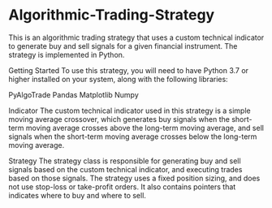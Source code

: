 # Algorithmic-Trading-Strategy

This is an algorithmic trading strategy that uses a custom technical indicator to generate buy and sell signals for a given financial instrument. The strategy is implemented in Python.


Getting Started
To use this strategy, you will need to have Python 3.7 or higher installed on your system, along with the following libraries:

PyAlgoTrade
Pandas
Matplotlib
Numpy


Indicator
The custom technical indicator used in this strategy is a simple moving average crossover, which generates buy signals when the short-term moving average crosses above the long-term moving average, and sell signals when the short-term moving average crosses below the long-term moving average.


Strategy
The strategy class is responsible for generating buy and sell signals based on the custom technical indicator, and executing trades based on those signals. The strategy uses a fixed position sizing, and does not use stop-loss or take-profit orders. It also contains pointers that indicates where to buy and where to sell.



